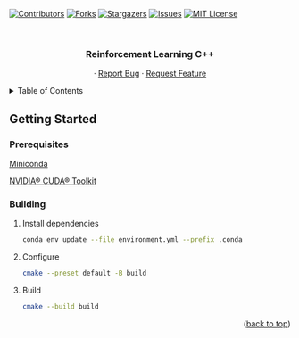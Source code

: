 <a name="readme-top"></a>

[![Contributors][contributors-shield]][contributors-url]
[![Forks][forks-shield]][forks-url]
[![Stargazers][stars-shield]][stars-url]
[![Issues][issues-shield]][issues-url]
[![MIT License][license-shield]][license-url]

<!-- PROJECT LOGO -->
<br />
<div align="center">
  <h3 align="center">Reinforcement Learning C++</h3>

  <p align="center">
    ·
    <a href="https://github.com/cNoNim/rl-cpp/issues">Report Bug</a>
    ·
    <a href="https://github.com/cNoNim/rl-cpp/issues">Request Feature</a>
  </p>
</div>

<!-- TABLE OF CONTENTS -->
<details>
  <summary>Table of Contents</summary>
  <ol>
    <li>
      <a href="#getting-started">Getting Started</a>
      <ul>
        <li><a href="#prerequisites">Prerequisites</a></li>
        <li><a href="#building">Building</a></li>
      </ul>
    </li>
  </ol>
</details>

<!-- GETTING STARTED -->
## Getting Started

### Prerequisites

[Miniconda][miniconda-url]

[NVIDIA® CUDA® Toolkit][cuda-url]

### Building

1. Install dependencies
   ```sh
   conda env update --file environment.yml --prefix .conda
   ```
2. Configure
   ```sh
   cmake --preset default -B build
   ```
4. Build
   ```sh
   cmake --build build
   ```

<p align="right">(<a href="#readme-top">back to top</a>)</p>

<!-- MARKDOWN LINKS & IMAGES -->
[contributors-shield]: https://img.shields.io/github/contributors/cNoNim/rl-cpp.svg?style=flat
[contributors-url]: https://github.com/cNoNim/rl-cpp/graphs/contributors
[forks-shield]: https://img.shields.io/github/forks/cNoNim/rl-cpp.svg?style=flat
[forks-url]: https://github.com/cNoNim/rl-cpp/network/members
[stars-shield]: https://img.shields.io/github/stars/cNoNim/rl-cpp.svg?style=flat
[stars-url]: https://github.com/cNoNim/rl-cpp/stargazers
[issues-shield]: https://img.shields.io/github/issues/cNoNim/rl-cpp.svg?style=flat
[issues-url]: https://github.com/cNoNim/rl-cpp/issues
[license-shield]: https://img.shields.io/github/license/cNoNim/rl-cpp.svg?style=flat
[license-url]: https://github.com/cNoNim/rl-cpp/blob/master/LICENSE
[pytorch-url]: https://pytorch.org/
[cuda-url]: https://developer.nvidia.com/cuda-toolkit
[miniconda-url]: https://conda.io/miniconda.html
